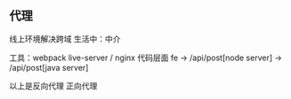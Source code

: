 ## 代理
线上环境解决跨域
生活中：中介


工具：webpack live-server / nginx
代码层面 fe -> /api/post[node server] -> /api/post[java server]

以上是反向代理
正向代理